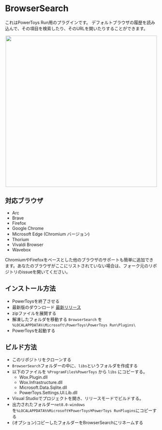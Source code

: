 # BrowserSearch
これはPowerToys Run用のプラグインです。 デフォルトブラウザの履歴を読み込んで、その項目を検索したり、そのURLを開いたりすることができます。

<p align="center">
    <img src="./Screenshots/1.png" width="500"/>
</p>

## 対応ブラウザ
* Arc
* Brave
* Firefox
* Google Chrome
* Microsoft Edge (Chromium バージョン)
* Thorium
* Vivaldi Browser
* Wavebox

ChromiumやFirefoxをベースとした他のブラウザのサポートも簡単に追加できます。あなたのブラウザがここにリストされていない場合は、フォーク元のリポジトリのissueを開いてください。

## インストール方法
* PowerToysを終了させる
* 最新版のダウンロード [最新リリース](https://github.com/iizuraikami/BrowserSearch-JapaneseLanguageVersion/releases)
* zipファイルを展開する
* 解凍したフォルダを移動する `BrowserSearch` を `%LOCALAPPDATA%\Microsoft\PowerToys\PowerToys Run\Plugins\`
* PowerToysを起動する

## ビルド方法 
* このリポジトリをクローンする
* `BrowserSearch`フォルダーの中に、`libs`というフォルダを作成する
* 以下のファイルを `%ProgramFiles%PowerToys` から `libs` にコピーする。
    * Wox.Plugin.dll
    * Wox.Infrastructure.dll
    * Microsoft.Data.Sqlite.dll
    * PowerToys.Settings.UI.Lib.dll
* Visual Studioでプロジェクトを開き、リリースモードでビルドする。
* 出力されたフォルダー`net8.0-windows`を`%LOCALAPPDATA%%Microsoft¥PowerToys¥PowerToys RunPlugins`にコピーする 
* (オプション)コピーしたフォルダーをBrowserSearchにリネームする
